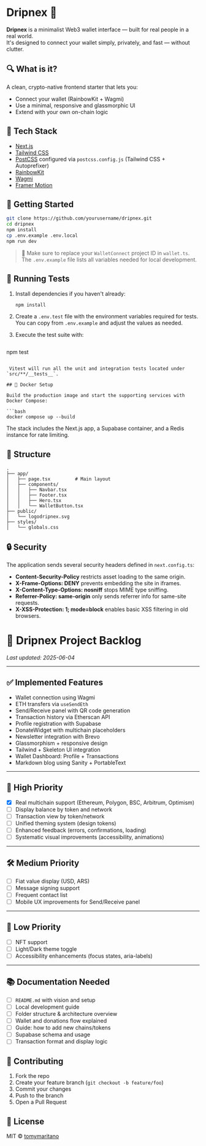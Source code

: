 # Dripnex 🧬

**Dripnex** is a minimalist Web3 wallet interface — built for real people in a real world.  
It's designed to connect your wallet simply, privately, and fast — without clutter.

## 🔍 What is it?

A clean, crypto-native frontend starter that lets you:
- Connect your wallet (RainbowKit + Wagmi)
- Use a minimal, responsive and glassmorphic UI
- Extend with your own on-chain logic

## 🧱 Tech Stack

- [Next.js](https://nextjs.org/)
- [Tailwind CSS](https://tailwindcss.com/)
- [PostCSS](https://postcss.org/) configured via `postcss.config.js` (Tailwind CSS + Autoprefixer)
- [RainbowKit](https://rainbowkit.com/)
- [Wagmi](https://wagmi.sh/)
- [Framer Motion](https://www.framer.com/motion/)

## 🚀 Getting Started

```bash
git clone https://github.com/yourusername/dripnex.git
cd dripnex
npm install
cp .env.example .env.local
npm run dev
```

> 📝 Make sure to replace your `WalletConnect` project ID in `wallet.ts`.
> The `.env.example` file lists all variables needed for local development.

## 🧪 Running Tests

1. Install dependencies if you haven't already:

   ```bash
   npm install
   ```

2. Create a `.env.test` file with the environment variables required for tests. You can copy from `.env.example` and adjust the values as needed.

3. Execute the test suite with:

   ```bash
  npm test
  ```

   Vitest will run all the unit and integration tests located under `src/**/__tests__`.

## 🐳 Docker Setup

Build the production image and start the supporting services with Docker Compose:

```bash
docker compose up --build
```

The stack includes the Next.js app, a Supabase container, and a Redis instance
for rate limiting.

## 📁 Structure

```
.
├── app/
│   ├── page.tsx         # Main layout
│   ├── components/
│   │   ├── Navbar.tsx
│   │   ├── Footer.tsx
│   │   ├── Hero.tsx
│   │   └── WalletButton.tsx
├── public/
│   └── logodripnex.svg
├── styles/
│   └── globals.css
```

## 🔒 Security

The application sends several security headers defined in `next.config.ts`:

- **Content-Security-Policy** restricts asset loading to the same origin.
- **X-Frame-Options: DENY** prevents embedding the site in iframes.
- **X-Content-Type-Options: nosniff** stops MIME type sniffing.
- **Referrer-Policy: same-origin** only sends referrer info for same-site requests.
- **X-XSS-Protection: 1; mode=block** enables basic XSS filtering in old browsers.

# 🧠 Dripnex Project Backlog

_Last updated: 2025-06-04_

---

## ✅ Implemented Features
- Wallet connection using Wagmi
- ETH transfers via `useSendEth`
- Send/Receive panel with QR code generation
- Transaction history via Etherscan API
- Profile registration with Supabase
- DonateWidget with multichain placeholders
- Newsletter integration with Brevo
- Glassmorphism + responsive design
- Tailwind + Skeleton UI integration
- Wallet Dashboard: Profile + Transactions
- Markdown blog using Sanity + PortableText

---

## 🔧 High Priority
- [x] Real multichain support (Ethereum, Polygon, BSC, Arbitrum, Optimism)
- [ ] Display balance by token and network
- [ ] Transaction view by token/network
- [ ] Unified theming system (design tokens)
- [ ] Enhanced feedback (errors, confirmations, loading)
- [ ] Systematic visual improvements (accessibility, animations)

---

## 🛠️ Medium Priority
- [ ] Fiat value display (USD, ARS)
- [ ] Message signing support
- [ ] Frequent contact list
- [ ] Mobile UX improvements for Send/Receive panel

---

## 🔮 Low Priority
- [ ] NFT support
- [ ] Light/Dark theme toggle
- [ ] Accessibility enhancements (focus states, aria-labels)

---

## 📚 Documentation Needed
- [ ] `README.md` with vision and setup
- [ ] Local development guide
- [ ] Folder structure & architecture overview
- [ ] Wallet and donations flow explained
- [ ] Guide: how to add new chains/tokens
- [ ] Supabase schema and usage
- [ ] Transaction format and display logic

## 🤝 Contributing

1. Fork the repo
2. Create your feature branch (`git checkout -b feature/foo`)
3. Commit your changes
4. Push to the branch
5. Open a Pull Request

## 🧠 License

MIT © [tomymaritano](https://github.com/tomymaritano)
